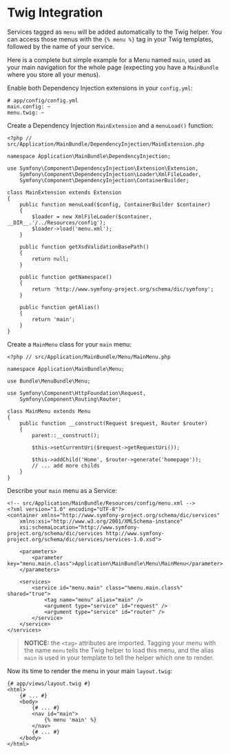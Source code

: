 Twig Integration
================

Services tagged as `menu` will be added automatically to the Twig helper. You
can access those menus with the `{% menu %}` tag in your Twig templates,
followed by the name of your service. 

Here is a complete but simple example for a Menu named `main`, used as your
main navigation for the whole page (expecting you have a `MainBundle` where you
store all your menus).

Enable both Dependency Injection extensions in your `config.yml`:

    # app/config/config.yml
    main.config: ~
    menu.twig: ~


Create a Dependency Injection `MainExtension` and a `menuLoad()` function:

    <?php // src/Application/MainBundle/DependencyInjection/MainExtension.php
    
    namespace Application\MainBundle\DependencyInjection;
    
    use Symfony\Component\DependencyInjection\Extension\Extension,
        Symfony\Component\DependencyInjection\Loader\XmlFileLoader,
        Symfony\Component\DependencyInjection\ContainerBuilder;
    
    class MainExtension extends Extension
    {
        public function menuLoad($config, ContainerBuilder $container)
        {
            $loader = new XmlFileLoader($container, __DIR__.'/../Resources/config');
            $loader->load('menu.xml');
        }
        
        public function getXsdValidationBasePath()
        {
            return null;
        }
        
        public function getNamespace()
        {
            return 'http://www.symfony-project.org/schema/dic/symfony';
        }
        
        public function getAlias()
        {
            return 'main';
        }
    }


Create a `MainMenu` class for your `main` menu:

    <?php // src/Application/MainBundle/Menu/MainMenu.php
    
    namespace Application\MainBundle\Menu;
    
    use Bundle\MenuBundle\Menu;
    
    use Symfony\Component\HttpFoundation\Request,
        Symfony\Component\Routing\Router;
    
    class MainMenu extends Menu
    {
        public function __construct(Request $request, Router $router)
        {
            parent::__construct();
            
            $this->setCurrentUri($request->getRequestUri());
            
            $this->addChild('Home', $router->generate('homepage'));
            // ... add more childs
        }
    }


Describe your `main` menu as a Service:

    <!-- src/Application/MainBundle/Resources/config/menu.xml -->
    <?xml version="1.0" encoding="UTF-8"?>
    <container xmlns="http://www.symfony-project.org/schema/dic/services"
        xmlns:xsi="http://www.w3.org/2001/XMLSchema-instance"
        xsi:schemaLocation="http://www.symfony-project.org/schema/dic/services http://www.symfony-project.org/schema/dic/services/services-1.0.xsd">
        
        <parameters>
            <parameter key="menu.main.class">Application\MainBundle\Menu\MainMenu</parameter>
        </parameters>
        
        <services>
            <service id="menu.main" class="%menu.main.class%" shared="true">
                <tag name="menu" alias="main" />
                <argument type="service" id="request" />
                <argument type="service" id="router" />
            </service>
        </service>
    </services>

> **NOTICE:** the `<tag>` attributes are imported. Tagging your menu with the
> name `menu` tells the Twig helper to load this menu, and the alias `main` is
> used in your template to tell the helper which one to render.


Now its time to render the menu in your main `layout.twig`:

    {# app/views/layout.twig #}
    <html>
        {# ... #}
        <body>
            {# ... #}
            <nav id="main">
                {% menu 'main' %}
            </nav>
            {# ... #}
        </body>
    </html>
